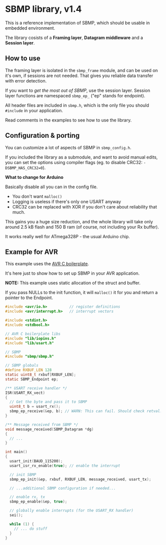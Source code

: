 SBMP library, v1.4
==================

This is a reference implementation of SBMP, which should be usable in embedded
environment.

The library cosists of a **Framing layer**, **Datagram middleware** and a **Session layer**.

How to use
----------

The framing layer is isolated in the `sbmp_frame` module, and can be used on it's own,
if sessions are not needed. That gives you reliable data transfer with error detection.

If you want to *get the most out of SBMP*, use the session layer. Session layer functions are
namespaced `sbmp_ep_` ("ep" stands for endpoint).

All header files are included in `sbmp.h`, which is the only file you should
`#include` in your application.

Read comments in the examples to see how to use the library.

Configuration & porting
-----------------------

You can customize a lot of aspects of SBMP in `sbmp_config.h`.

If you included the library as a submodule, and want to avoid manual edits, you can set
the options using compiler flags (eg. to disable CRC32: `-DSBMP_HAS_CRC32=0`).

**What to change for Arduino**

Basically disable all you can in the config file.

- You don't want `malloc()`
- Logging is useless if there's only one USART anyway
- CRC32 can be replaced with XOR if you don't care about reliability that much.

This gains you a huge size reduction, and the whole library will take only around
2.5 kB flash and 150 B ram (of course, not including your Rx buffer).

It works really well for ATmega328P - the usual Arduino chip.

Example for AVR
---------------

This example uses the [AVR C boilerplate](https://github.com/MightyPork/avr-c-boilerplate).

It's here just to show how to set up SBMP in your AVR application.

**NOTE:** This example uses static allocation of the struct and buffer.

If you pass NULLs to the init function, it will `malloc()` it for you
and return a pointer to the Endpoint.

```c
#include <avr/io.h>          // register definitions
#include <avr/interrupt.h>   // interrupt vectors

#include <stdint.h>
#include <stdbool.h>

// AVR C boilerplate libs
#include "lib/iopins.h"
#include "lib/usart.h"

// SBMP
#include "sbmp/sbmp.h"

// SBMP globals
#define RXBUF_LEN 128
static uint8_t rxbuf[RXBUF_LEN];
static SBMP_Endpoint ep;

/** USART receive handler */
ISR(USART_RX_vect)
{
  // Get the byte and pass it to SBMP
  uint8_t b = usart_rx();
  sbmp_ep_receive(&ep, b); // WARN: This can fail. Should check retval.
}

/** Message received from SBMP */
void message_received(SBMP_Datagram *dg)
{
  // ...
}

int main()
{
  usart_init(BAUD_115200);
  usart_isr_rx_enable(true); // enable the interrupt

  // init SBMP
  sbmp_ep_init(&ep, rxbuf, RXBUF_LEN, message_received, usart_tx);

  // ...additional SBMP configuration if needed...

  // enable rx, tx
  sbmp_ep_enable(&ep, true);

  // globally enable interrupts (for the USART_RX handler)
  sei();

  while (1) {
    // ... do stuff
  }
}
```

